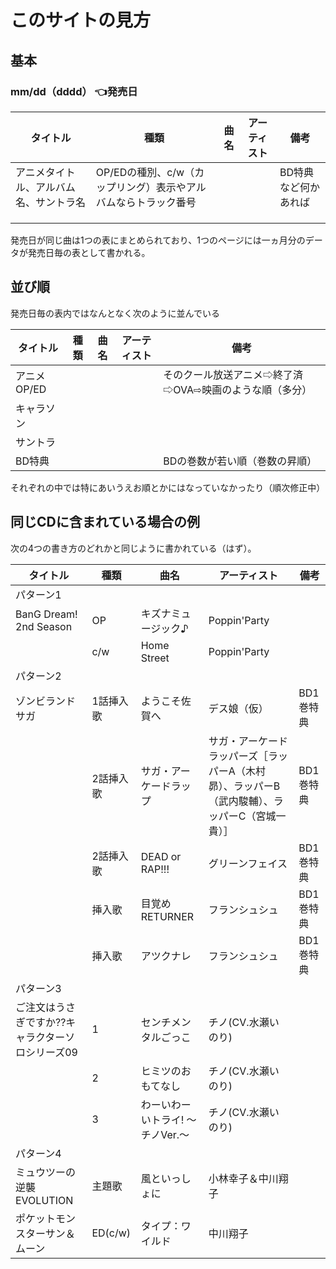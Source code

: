 
# このサイトの見方


## 基本

### mm/dd（dddd） 👈発売日

| タイトル                | 種類                                  | 曲名  | アーティスト | 備考          |
| ------------------- | ----------------------------------- | --- | ------ | ----------- |
| アニメタイトル、アルバム名、サントラ名 | OP/EDの種別、c/w（カップリング）表示やアルバムならトラック番号 |     |        | BD特典など何かあれば |
|                     |                                     |     |        |             |
|                     |                                     |     |        |             |
|                     |                                     |     |        |             |

発売日が同じ曲は1つの表にまとめられており、1つのページには一ヵ月分のデータが発売日毎の表として書かれる。

## 並び順

発売日毎の表内ではなんとなく次のように並んでいる

| タイトル                  | 種類  | 曲名  | アーティスト | 備考  |
| -------------------------------- | --- | --- | ------ | --- |
| アニメOP/ED |     |     |     |  そのクール放送アニメ⇨終了済⇨OVA⇨映画のような順（多分） |
| キャラソン |     |     |     |   |
| サントラ |     |     |     |   |
| BD特典 |     |     |     |  BDの巻数が若い順（巻数の昇順） |

それぞれの中では特にあいうえお順とかにはなっていなかったり（順次修正中）

## 同じCDに含まれている場合の例

次の4つの書き方のどれかと同じように書かれている（はず）。

| タイトル                  | 種類  | 曲名  | アーティスト | 備考  |
| -------------------------------- | --- | --- | ------ | --- |
|パターン1|||||
| BanG Dream! 2nd Season              | OP  | キズナミュージック♪   | Poppin'Party |     |     |
|                                     | c/w | Home Street  | Poppin'Party |     |     |
|パターン2|||||
| ゾンビランドサガ                            | 1話挿入歌 | ようこそ佐賀へ                                       | デス娘（仮）                                            | BD1巻特典   |     |
|                             | 2話挿入歌 | サガ・アーケードラップ                                   | サガ・アーケードラッパーズ［ラッパーA（木村昴）、ラッパーB（武内駿輔）、ラッパーC（宮城一貴）］ | BD1巻特典   |     |
|                             | 2話挿入歌 | DEAD or RAP!!!                                | グリーンフェイス                                          | BD1巻特典   |     |
|                             | 挿入歌   | 目覚めRETURNER                                   | フランシュシュ                                           | BD1巻特典   |     |
|                             | 挿入歌   | アツクナレ                                         | フランシュシュ                                           | BD1巻特典   |     |
|パターン3|||||
| ご注文はうさぎですか??キャラクターソロシリーズ09                       |  1   | センチメンタルごっこ                 | チノ(CV.水瀬いのり)          |     |     |
|                                                  |   2  | ヒミツのおもてなし                  | チノ(CV.水瀬いのり)          |     |     |
|                                                  |   3  | わーいわーいトライ! ～チノVer.～        | チノ(CV.水瀬いのり)          |     |     |
|パターン4|||||
| ミュウツーの逆襲 EVOLUTION                                           | 主題歌           | 風といっしょに           | 小林幸子＆中川翔子                                |     |
| ポケットモンスターサン＆ムーン                                              | ED(c/w)       | タイプ：ワイルド          | 中川翔子                                     |     |
